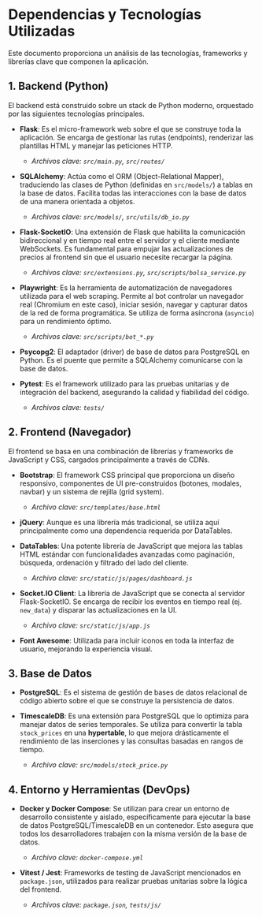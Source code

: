 
# Dependencias y Tecnologías Utilizadas

Este documento proporciona un análisis de las tecnologías, frameworks y librerías clave que componen la aplicación.

## 1. Backend (Python)

El backend está construido sobre un stack de Python moderno, orquestado por las siguientes tecnologías principales.

- **Flask**: Es el micro-framework web sobre el que se construye toda la aplicación. Se encarga de gestionar las rutas (endpoints), renderizar las plantillas HTML y manejar las peticiones HTTP.
  - *Archivos clave: `src/main.py`, `src/routes/`*

- **SQLAlchemy**: Actúa como el ORM (Object-Relational Mapper), traduciendo las clases de Python (definidas en `src/models/`) a tablas en la base de datos. Facilita todas las interacciones con la base de datos de una manera orientada a objetos.
  - *Archivos clave: `src/models/`, `src/utils/db_io.py`*

- **Flask-SocketIO**: Una extensión de Flask que habilita la comunicación bidireccional y en tiempo real entre el servidor y el cliente mediante WebSockets. Es fundamental para empujar las actualizaciones de precios al frontend sin que el usuario necesite recargar la página.
  - *Archivos clave: `src/extensions.py`, `src/scripts/bolsa_service.py`*

- **Playwright**: Es la herramienta de automatización de navegadores utilizada para el web scraping. Permite al bot controlar un navegador real (Chromium en este caso), iniciar sesión, navegar y capturar datos de la red de forma programática. Se utiliza de forma asíncrona (`asyncio`) para un rendimiento óptimo.
  - *Archivos clave: `src/scripts/bot_*.py`*

- **Psycopg2**: El adaptador (driver) de base de datos para PostgreSQL en Python. Es el puente que permite a SQLAlchemy comunicarse con la base de datos.

- **Pytest**: Es el framework utilizado para las pruebas unitarias y de integración del backend, asegurando la calidad y fiabilidad del código.
  - *Archivos clave: `tests/`*

## 2. Frontend (Navegador)

El frontend se basa en una combinación de librerías y frameworks de JavaScript y CSS, cargados principalmente a través de CDNs.

- **Bootstrap**: El framework CSS principal que proporciona un diseño responsivo, componentes de UI pre-construidos (botones, modales, navbar) y un sistema de rejilla (grid system).
  - *Archivo clave: `src/templates/base.html`*

- **jQuery**: Aunque es una librería más tradicional, se utiliza aquí principalmente como una dependencia requerida por DataTables.

- **DataTables**: Una potente librería de JavaScript que mejora las tablas HTML estándar con funcionalidades avanzadas como paginación, búsqueda, ordenación y filtrado del lado del cliente.
  - *Archivo clave: `src/static/js/pages/dashboard.js`*

- **Socket.IO Client**: La librería de JavaScript que se conecta al servidor Flask-SocketIO. Se encarga de recibir los eventos en tiempo real (ej. `new_data`) y disparar las actualizaciones en la UI.
  - *Archivo clave: `src/static/js/app.js`*

- **Font Awesome**: Utilizada para incluir iconos en toda la interfaz de usuario, mejorando la experiencia visual.

## 3. Base de Datos

- **PostgreSQL**: Es el sistema de gestión de bases de datos relacional de código abierto sobre el que se construye la persistencia de datos.

- **TimescaleDB**: Es una extensión para PostgreSQL que lo optimiza para manejar datos de series temporales. Se utiliza para convertir la tabla `stock_prices` en una **hypertable**, lo que mejora drásticamente el rendimiento de las inserciones y las consultas basadas en rangos de tiempo.
  - *Archivo clave: `src/models/stock_price.py`*

## 4. Entorno y Herramientas (DevOps)

- **Docker y Docker Compose**: Se utilizan para crear un entorno de desarrollo consistente y aislado, específicamente para ejecutar la base de datos PostgreSQL/TimescaleDB en un contenedor. Esto asegura que todos los desarrolladores trabajen con la misma versión de la base de datos.
  - *Archivo clave: `docker-compose.yml`*

- **Vitest / Jest**: Frameworks de testing de JavaScript mencionados en `package.json`, utilizados para realizar pruebas unitarias sobre la lógica del frontend.
  - *Archivos clave: `package.json`, `tests/js/`* 